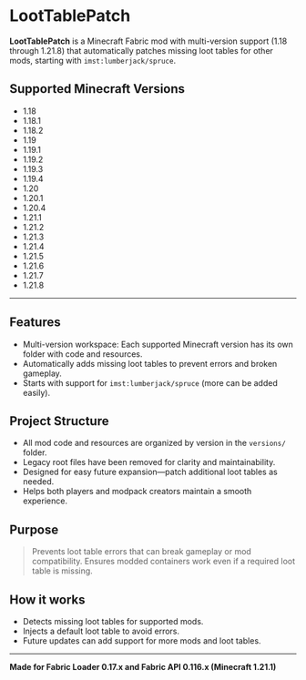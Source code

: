 # LootTablePatch


**LootTablePatch** is a Minecraft Fabric mod with multi-version support (1.18 through 1.21.8) that automatically patches missing loot tables for other mods, starting with `imst:lumberjack/spruce`.

## Supported Minecraft Versions
- 1.18
- 1.18.1
- 1.18.2
- 1.19
- 1.19.1
- 1.19.2
- 1.19.3
- 1.19.4
- 1.20
- 1.20.1
- 1.20.4
- 1.21.1
- 1.21.2
- 1.21.3
- 1.21.4
- 1.21.5
- 1.21.6
- 1.21.7
- 1.21.8

---

## Features
- Multi-version workspace: Each supported Minecraft version has its own folder with code and resources.
- Automatically adds missing loot tables to prevent errors and broken gameplay.
- Starts with support for `imst:lumberjack/spruce` (more can be added easily).

## Project Structure
- All mod code and resources are organized by version in the `versions/` folder.
- Legacy root files have been removed for clarity and maintainability.
- Designed for easy future expansion—patch additional loot tables as needed.
- Helps both players and modpack creators maintain a smooth experience.

## Purpose
> Prevents loot table errors that can break gameplay or mod compatibility. Ensures modded containers work even if a required loot table is missing.

## How it works
- Detects missing loot tables for supported mods.
- Injects a default loot table to avoid errors.
- Future updates can add support for more mods and loot tables.

---

**Made for Fabric Loader 0.17.x and Fabric API 0.116.x (Minecraft 1.21.1)**
